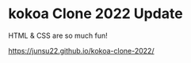 # kokoa Clone 2022 Update

HTML & CSS are so much fun!


https://junsu22.github.io/kokoa-clone-2022/
